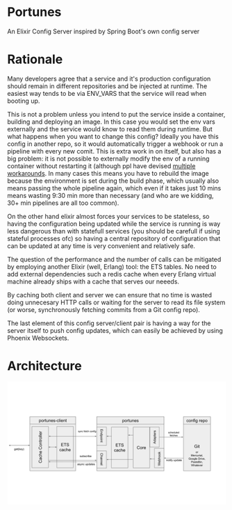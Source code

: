 # Portunes
An Elixir Config Server inspired by Spring Boot's own config server


# Rationale
Many developers agree that a service and it's production configuration should remain in different repositories and be injected at runtime. The easiest way tends to be via ENV_VARS that the service will read when booting up. 

This is not a problem unless you intend to put the service inside a container, building and deploying an image. In this case you would set the env vars externally and the service would know to read them during runtime. But what happens when you want to change this config? Ideally you have this config in another repo, so it would automatically trigger a webhook or run a pipeline with every new comit. This is extra work in on itself, but also has a big problem: it is not possible to externally modify the env of a running container without restarting it (although ppl have devised [multiple workarounds](https://github.com/moby/moby/issues/8838). In many cases this means you have to rebuild the image because the environment is set during the build phase, which usually also means passing the whole pipeline again, which even if it takes just 10 mins means wasting 9:30 min more than necessary (and who are we kidding, 30+ min pipelines are all too common).

On the other hand elixir almost forces your services to be stateless, so having the configuration being updated while the service is running is way less dangerous than with statefull services (you should be carefull if using stateful processes ofc) so having a central repository of configuration that can be updated at any time is very convenient and relatively safe.

The question of the performance and the number of calls can be mitigated by employing another Elixir (well, Erlang) tool: the ETS tables. No need to add external dependencies such a redis cache when every Erlang virtual machine already ships with a cache that serves our neeeds.

By caching both client and server we can ensure that no time is wasted doing unnecesary HTTP calls or waiting for the server to read its file system (or worse, synchronously fetching commits from a Git config repo).

The last element of this config server/client pair is having a way for the server itself to push config updates, which can easily be achieved by using Phoenix Websockets.


# Architecture
![an image of portunes' architecture done in google drive's sheets by a artististically deaf dev](docs/images/architectural-summary.svg)
